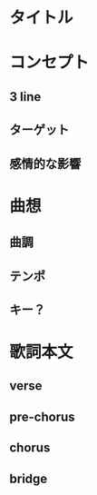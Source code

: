 # タイトル

# コンセプト
## 3 line
## ターゲット
## 感情的な影響

# 曲想
## 曲調
## テンポ
## キー？


# 歌詞本文
## verse

## pre-chorus

## chorus

## bridge